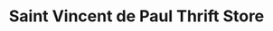 ---
title: "Saint Vincent de Paul Thrift Store"
url: /cape-coral/saint-vincent-de-paul-thrift-store/
shop: charity
---
